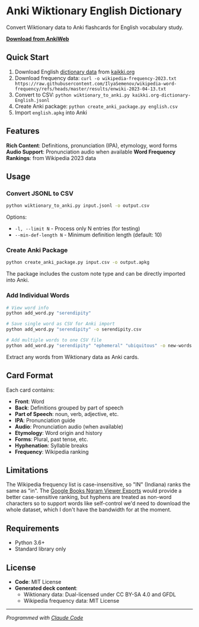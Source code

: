 # Anki Wiktionary English Dictionary

Convert Wiktionary data to Anki flashcards for English vocabulary study.

**[Download from AnkiWeb](https://ankiweb.net/shared/info/)**

## Quick Start

1. Download English [dictionary data](https://kaikki.org/dictionary/English/) from [kaikki.org](https://kaikki.org)
2. Download frequency data: `curl -o wikipedia-frequency-2023.txt https://raw.githubusercontent.com/IlyaSemenov/wikipedia-word-frequency/refs/heads/master/results/enwiki-2023-04-13.txt`
3. Convert to CSV: `python wiktionary_to_anki.py kaikki.org-dictionary-English.jsonl`
4. Create Anki package: `python create_anki_package.py english.csv`
5. Import `english.apkg` into Anki

## Features

**Rich Content**: Definitions, pronunciation (IPA), etymology, word forms
**Audio Support**: Pronunciation audio when available
**Word Frequency Rankings**: from Wikipedia 2023 data

## Usage

### Convert JSONL to CSV
```bash
python wiktionary_to_anki.py input.jsonl -o output.csv
```

Options:
- `-l, --limit N` - Process only N entries (for testing)
- `--min-def-length N` - Minimum definition length (default: 10)

### Create Anki Package
```bash
python create_anki_package.py input.csv -o output.apkg
```

The package includes the custom note type and can be directly imported into Anki.

### Add Individual Words
```bash
# View word info
python add_word.py "serendipity"

# Save single word as CSV for Anki import
python add_word.py "serendipity" -o serendipity.csv

# Add multiple words to one CSV file
python add_word.py "serendipity" "ephemeral" "ubiquitous" -o new-words.csv
```

Extract any words from Wiktionary data as Anki cards.

## Card Format

Each card contains:
- **Front**: Word
- **Back**: Definitions grouped by part of speech
- **Part of Speech**: noun, verb, adjective, etc.
- **IPA**: Pronunciation guide
- **Audio**: Pronunciation audio (when available)
- **Etymology**: Word origin and history
- **Forms**: Plural, past tense, etc.
- **Hyphenation**: Syllable breaks
- **Frequency**: Wikipedia ranking

## Limitations

The Wikipedia frequency list is case-insensitive, so "IN" (Indiana) ranks the same as "in".
The [Google Books Ngram Viewer Exports](https://storage.googleapis.com/books/ngrams/books/datasetsv3.html) would provide a better case-sensitive ranking, but hyphens are treated as non-word characters so to support words like self-control we'd need to download the whole dataset, which I don't have the bandwidth for at the moment.

## Requirements

- Python 3.6+
- Standard library only

## License

- **Code**: MIT License
- **Generated deck content**:
  - Wiktionary data: Dual-licensed under CC BY-SA 4.0 and GFDL
  - Wikipedia frequency data: MIT License

---

*Programmed with [Claude Code](https://claude.ai/code)*